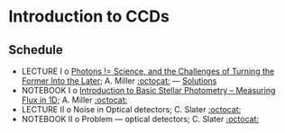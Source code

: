 #  Introduction to CCDs

## Schedule

 * LECTURE I  o  [Photons != Science, and the Challenges of Turning the Former Into the Later](https://github.com/LSSTC-DSFP/LSSTC-DSFP-Sessions/blob/master/Session11/Day1/PhotonsArentScience.ipynb); A. Miller [:octocat:](https://github.com/adamamiller) –– [Solutions](https://github.com/LSSTC-DSFP/LSSTC-DSFP-Sessions/blob/master/Session11/Day1/PhotonsArentScienceSolutions.ipynb)
 * NOTEBOOK I  o  [Introduction to Basic Stellar Photometry – Measuring Flux in 1D](ttps://github.com/LSSTC-DSFP/LSSTC-DSFP-Sessions/blob/master/Session11/Day1/IntroductionToBasicStellarPhotometry.ipynb); A. Miller [:octocat:](https://github.com/adamamiller)
 * LECTURE II  o  Noise in Optical detectors; C. Slater [:octocat:](https://github.com/ctslater)
 * NOTEBOOK II  o  Problem –– optical detectors; C. Slater [:octocat:](https://github.com/ctslater)